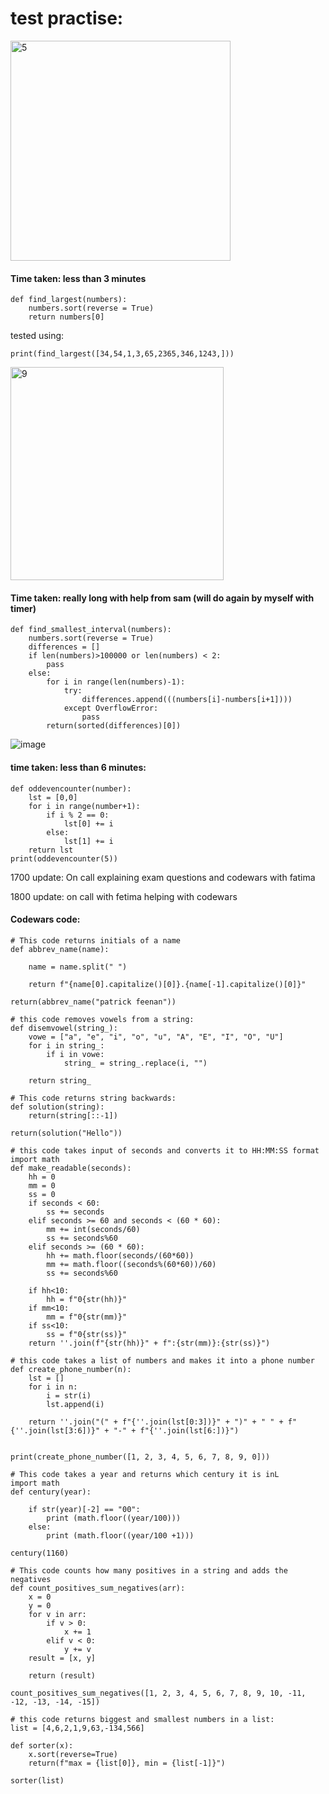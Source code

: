 # test practise:
<img width="352" alt="5" src="https://user-images.githubusercontent.com/110176257/183426304-71ebe318-a23a-4ac4-9be6-d5f6f0b86049.png">

#### Time taken: less than 3 minutes
```
def find_largest(numbers):
    numbers.sort(reverse = True)
    return numbers[0]
```
tested using:
```
print(find_largest([34,54,1,3,65,2365,346,1243,]))
```


<img width="341" alt="9" src="https://user-images.githubusercontent.com/110176257/183428165-239cf14a-51f3-4769-8537-e2b013f2e448.png">

#### Time taken: really long with help from sam (will do again by myself with timer)

```
def find_smallest_interval(numbers):
    numbers.sort(reverse = True)
    differences = []
    if len(numbers)>100000 or len(numbers) < 2:
        pass
    else:
        for i in range(len(numbers)-1):
            try:
                differences.append(((numbers[i]-numbers[i+1])))
            except OverflowError:
                pass
        return(sorted(differences)[0])
```


![image](https://user-images.githubusercontent.com/110176257/183448472-c696e67b-4eff-46ae-84c7-24969d5ca2bc.png)

#### time taken: less than 6 minutes:

```
def oddevencounter(number):
    lst = [0,0]
    for i in range(number+1):
        if i % 2 == 0:
            lst[0] += i
        else:
            lst[1] += i
    return lst
print(oddevencounter(5))
```

1700 update: On call explaining exam questions and codewars with fatima

1800 update: on call with fetima helping with codewars

#### Codewars code:
```
# This code returns initials of a name
def abbrev_name(name):

    name = name.split(" ")

    return f"{name[0].capitalize()[0]}.{name[-1].capitalize()[0]}"

return(abbrev_name("patrick feenan"))
```
```
# this code removes vowels from a string:
def disemvowel(string_):
    vowe = ["a", "e", "i", "o", "u", "A", "E", "I", "O", "U"]
    for i in string_:
        if i in vowe:
            string_ = string_.replace(i, "")

    return string_
```
```
# This code returns string backwards:
def solution(string):
    return(string[::-1])

return(solution("Hello"))
```
```
# this code takes input of seconds and converts it to HH:MM:SS format
import math
def make_readable(seconds):
    hh = 0
    mm = 0
    ss = 0
    if seconds < 60:
        ss += seconds
    elif seconds >= 60 and seconds < (60 * 60):
        mm += int(seconds/60)
        ss += seconds%60
    elif seconds >= (60 * 60):
        hh += math.floor(seconds/(60*60))
        mm += math.floor((seconds%(60*60))/60)
        ss += seconds%60

    if hh<10:
        hh = f"0{str(hh)}"
    if mm<10:
        mm = f"0{str(mm)}"
    if ss<10:
        ss = f"0{str(ss)}"
    return ''.join(f"{str(hh)}" + f":{str(mm)}:{str(ss)}")
```
```
# this code takes a list of numbers and makes it into a phone number
def create_phone_number(n):
    lst = []
    for i in n:
        i = str(i)
        lst.append(i)

    return ''.join("(" + f"{''.join(lst[0:3])}" + ")" + " " + f"{''.join(lst[3:6])}" + "-" + f"{''.join(lst[6:])}")


print(create_phone_number([1, 2, 3, 4, 5, 6, 7, 8, 9, 0]))
```
```
# This code takes a year and returns which century it is inL
import math
def century(year):

    if str(year)[-2] == "00":
        print (math.floor((year/100)))
    else:
        print (math.floor((year/100 +1)))

century(1160)
```
```
# This code counts how many positives in a string and adds the negatives
def count_positives_sum_negatives(arr):
    x = 0
    y = 0
    for v in arr:
        if v > 0:
            x += 1
        elif v < 0:
            y += v
    result = [x, y]
  
    return (result)

count_positives_sum_negatives([1, 2, 3, 4, 5, 6, 7, 8, 9, 10, -11, -12, -13, -14, -15])
```
```
# this code returns biggest and smallest numbers in a list:
list = [4,6,2,1,9,63,-134,566]

def sorter(x):
    x.sort(reverse=True)
    return(f"max = {list[0]}, min = {list[-1]}")

sorter(list)


```

